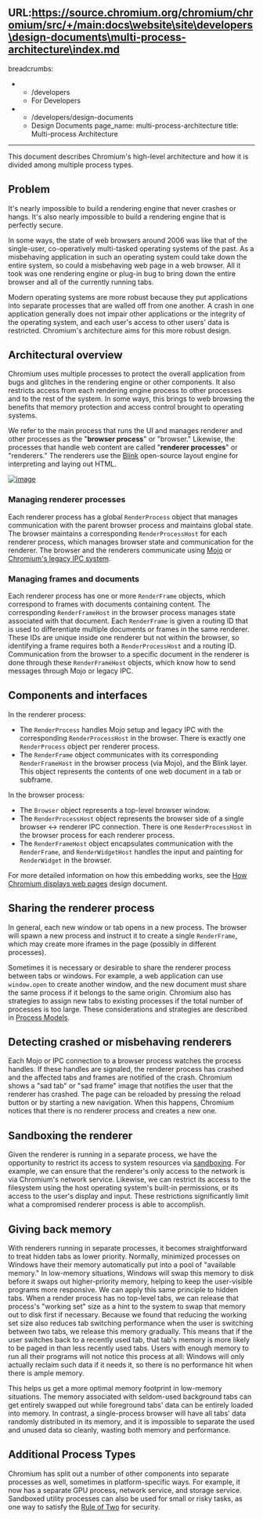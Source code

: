URL:https://source.chromium.org/chromium/chromium/src/+/main:docs\website\site\developers\design-documents\multi-process-architecture\index.md
---
breadcrumbs:
- - /developers
  - For Developers
- - /developers/design-documents
  - Design Documents
page_name: multi-process-architecture
title: Multi-process Architecture
---

This document describes Chromium's high-level architecture and how it is divided
among multiple process types.

## Problem

It's nearly impossible to build a rendering engine that never crashes or hangs.
It's also nearly impossible to build a rendering engine that is perfectly
secure.

In some ways, the state of web browsers around 2006 was like that of the
single-user, co-operatively multi-tasked operating systems of the past. As a
misbehaving application in such an operating system could take down the entire
system, so could a misbehaving web page in a web browser. All it took was one
rendering engine or plug-in bug to bring down the entire browser and all of the
currently running tabs.

Modern operating systems are more robust because they put applications into
separate processes that are walled off from one another. A crash in one
application generally does not impair other applications or the integrity of the
operating system, and each user's access to other users' data is restricted.
Chromium's architecture aims for this more robust design.

## Architectural overview

Chromium uses multiple processes to protect the overall application from bugs
and glitches in the rendering engine or other components. It also restricts
access from each rendering engine process to other processes and to the rest
of the system. In some ways, this brings to web browsing the benefits that
memory protection and access control brought to operating systems.

We refer to the main process that runs the UI and manages renderer and other
processes as the "**browser process**" or "browser." Likewise, the processes
that handle web content are called "**renderer processes**" or "renderers."
The renderers use the [Blink](/blink) open-source layout engine for interpreting
and laying out HTML.

[<img alt="image"
src="/developers/design-documents/multi-process-architecture/arch.png">](/developers/design-documents/multi-process-architecture/arch.png)

### Managing renderer processes

Each renderer process has a global `RenderProcess` object that manages
communication with the parent browser process and maintains global state. The
browser maintains a corresponding `RenderProcessHost` for each renderer
process, which manages browser state and communication for the renderer. The
browser and the renderers communicate using
[Mojo](https://chromium.googlesource.com/chromium/src/+/HEAD/mojo/README.md) or
[Chromium's legacy IPC
system](/developers/design-documents/inter-process-communication).

### Managing frames and documents

Each renderer process has one or more `RenderFrame` objects, which correspond to
frames with documents containing content. The corresponding `RenderFrameHost` in
the browser process manages state associated with that document. Each
`RenderFrame` is given a routing ID that is used to differentiate multiple
documents or frames in the same renderer. These IDs are unique inside one
renderer but not within the browser, so identifying a frame requires both a
`RenderProcessHost` and a routing ID. Communication from the browser to a
specific document in the renderer is done through these `RenderFrameHost`
objects, which know how to send messages through Mojo or legacy IPC.

## Components and interfaces

In the renderer process:

*   The `RenderProcess` handles Mojo setup and legacy IPC with the corresponding
            `RenderProcessHost` in the browser. There is exactly one
            `RenderProcess` object per renderer process.
*   The `RenderFrame` object communicates with its corresponding
            `RenderFrameHost` in the browser process (via Mojo), and
            the Blink layer. This object represents the contents of
            one web document in a tab or subframe.

In the browser process:

*   The `Browser` object represents a top-level browser window.
*   The `RenderProcessHost` object represents the browser side of a
            single browser ↔ renderer IPC connection. There is one
            `RenderProcessHost` in the browser process for each renderer process.
*   The `RenderFrameHost` object encapsulates communication with the
            `RenderFrame`, and `RenderWidgetHost` handles the input and
            painting for `RenderWidget` in the browser.

For more detailed information on how this embedding works, see the [How Chromium
displays web
pages](/developers/design-documents/displaying-a-web-page-in-chrome) design
document.

## Sharing the renderer process

In general, each new window or tab opens in a new process. The browser will
spawn a new process and instruct it to create a single `RenderFrame`, which
may create more iframes in the page (possibly in different processes).

Sometimes it is necessary or desirable to share the renderer process between
tabs or windows. For example, a web application can use `window.open` to
create another window, and the new document must share the same process if
it belongs to the same origin. Chromium also has strategies to assign new
tabs to existing processes if the total number of processes is too large.
These considerations and strategies are described in [Process
Models](https://chromium.googlesource.com/chromium/src/+/main/docs/process_model_and_site_isolation.md).

## Detecting crashed or misbehaving renderers

Each Mojo or IPC connection to a browser process watches the process handles. If
these handles are signaled, the renderer process has crashed and the affected
tabs and frames are notified of the crash. Chromium shows a "sad tab" or "sad
frame" image that notifies the user that the renderer has crashed. The page can
be reloaded by pressing the reload button or by starting a new navigation. When
this happens, Chromium notices that there is no renderer process and creates a
new one.

## Sandboxing the renderer

Given the renderer is running in a separate process, we have the opportunity to
restrict its access to system resources via
[sandboxing](https://chromium.googlesource.com/chromium/src/+/HEAD/docs/design/sandbox.md).
For example, we can ensure that the renderer's only access to the network is
via Chromium's network service. Likewise, we can restrict its access to the
filesystem using the host operating system's built-in permissions, or its access
to the user's display and input. These restrictions significantly limit what a
compromised renderer process is able to accomplish.

## Giving back memory

With renderers running in separate processes, it becomes straightforward to
treat hidden tabs as lower priority. Normally, minimized processes on Windows
have their memory automatically put into a pool of "available memory." In
low-memory situations, Windows will swap this memory to disk before it swaps out
higher-priority memory, helping to keep the user-visible programs more
responsive. We can apply this same principle to hidden tabs. When a render
process has no top-level tabs, we can release that process's "working set" size
as a hint to the system to swap that memory out to disk first if necessary.
Because we found that reducing the working set size also reduces tab switching
performance when the user is switching between two tabs, we release this memory
gradually. This means that if the user switches back to a recently used tab,
that tab's memory is more likely to be paged in than less recently used tabs.
Users with enough memory to run all their programs will not notice this process
at all: Windows will only actually reclaim such data if it needs it, so there is
no performance hit when there is ample memory.

This helps us get a more optimal memory footprint in low-memory situations. The
memory associated with seldom-used background tabs can get entirely swapped out
while foreground tabs' data can be entirely loaded into memory. In contrast, a
single-process browser will have all tabs' data randomly distributed in its
memory, and it is impossible to separate the used and unused data so cleanly,
wasting both memory and performance.

## Additional Process Types

Chromium has split out a number of other components into separate processes as
well, sometimes in platform-specific ways. For example, it now has a separate
GPU process, network service, and storage service. Sandboxed utility processes
can also be used for small or risky tasks, as one way to satisfy the [Rule of
Two](https://chromium.googlesource.com/chromium/src/+/master/docs/security/rule-of-2.md)
for security.
